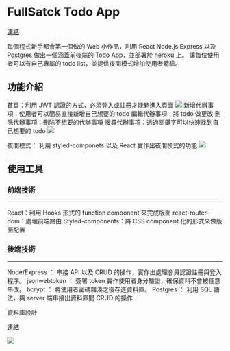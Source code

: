 # FullSatck Todo App
[連結](https://fullstack-todoapp-pern.herokuapp.com/)

每個程式新手都會第一個做的 Web 小作品，利用 React Node.js Express 以及 Postgres 做出一個涵蓋前後端的 Todo App，並部署於 heroku 上。
讓每位使用者可以有自己專屬的 todo list，並提供夜間模式增加使用者體驗。

## 功能介紹
首頁：利用 JWT 認證的方式，必須登入或註冊才能夠進入頁面
![](https://i.imgur.com/M1hrvaL.png)
新增代辦事項：使用者可以簡易直接新增自己想要的 todo
編輯代辦事項：將 todo 做更改
刪除代辦事項：刪除不想要的代辦事項
搜尋代辦事項：透過關鍵字可以快速找到自己想要的 todo
![](https://i.imgur.com/5wazHt2.gif)

夜間模式： 利用 styled-componets 以及 React 實作出夜間模式的功能
![](https://i.imgur.com/4t2bsLT.gif)

## 使用工具
### 前端技術
----
React：利用 Hooks 形式的 function component 來完成版面
react-router-dom：處理前端路由
Styled-components：將 CSS component 化的形式來做版面配置

### 後端技術
------
Node/Express ： 串接 API 以及 CRUD 的操作，實作出處理會員認證註冊與登入程序。
jsonwebtoken ： 簽署 token 實作使用者身分驗證，確保資料不會被任意串改。
bcrypt ： 將使用者密碼雜湊之後存進資料庫。
Postgres ： 利用 SQL 語法，與 server 端串接出資料庫間 CRUD 的操作

資料庫設計

[連結](https://dbdiagram.io/d/612664e56dc2bb6073bb3d91)

![](https://i.imgur.com/fJHkDlu.png)
